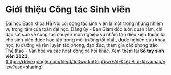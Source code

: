 # Giới thiệu Công tác Sinh viên

Đại học Bách khoa Hà Nội coi công tác sinh viên là một trong những nhiệm vụ trọng tâm của toàn đại học. Đảng ủy - Ban Giám đốc luôn quan tâm, chỉ đạo sát sao về công tác chuyên môn nghiệp vụ nhằm tạo điều kiện thuận lợi cho sinh viên được học tập trong môi trường tốt nhất, được nghiên cứu khoa học, tu dưỡng và rèn luyện tác phong, đạo đức, tham gia các phong trào Thể thao - Văn hóa và các hoạt động xã hội khác.
Xem thêm tại **Sổ tay sinh viên 2023.** (https://drive.google.com/file/d/1c0wu0mGopfbwrEAIECaUlBLokkhvamJb/view?usp=sharing)